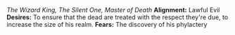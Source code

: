 *The Wizard King, The Silent One, Master of Death*
**Alignment:** Lawful Evil
**Desires:** To ensure that the dead are treated with the respect they're due, to increase the size of his realm.
**Fears:** The discovery of his phylactery